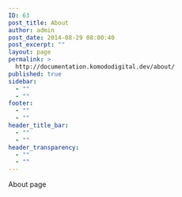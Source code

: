 ```yaml
---
ID: 63
post_title: About
author: admin
post_date: 2014-08-29 08:00:40
post_excerpt: ""
layout: page
permalink: >
  http://documentation.komododigital.dev/about/
published: true
sidebar:
  - ""
  - ""
footer:
  - ""
  - ""
header_title_bar:
  - ""
  - ""
header_transparency:
  - ""
  - ""
---
```

About page